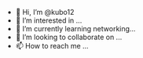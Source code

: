- 👋 Hi, I’m @kubo12
- 👀 I’m interested in ...
- 🌱 I’m currently learning networking...
- 💞️ I’m looking to collaborate on ...
- 📫 How to reach me ...

<!---
kubo12/kubo12 is a ✨ special ✨ repository because its `README.md` (this file) appears on your GitHub profile.
You can click the Preview link to take a look at your changes.
--->
